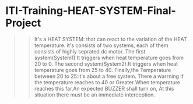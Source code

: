 # ITI-Training-HEAT-SYSTEM-Final-Project
>>It's a HEAT SYSTEM: that can react to the variation of the HEAT temperature. 
>>it's consists of two systems, each of them consists of highly seprated dc motor.
>>The first system(System1):It triggers when heat temperature goes from 20 to 0. 
>>The second system(System2):It triggers when heat temperature goes from 25 to 40.
>>Finally,the Temperature between 20 to 25:it's about a free system. 
>>There a warrning if the temperature reaches to 40 or Greater 
>>When temperature reaches this far,An expected BUZZER shall turn on, At this situation  there must be an immediate interception.
